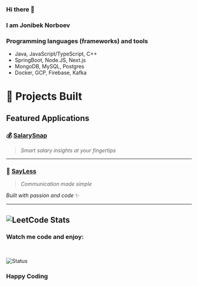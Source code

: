 ### Hi there 👋

### I am Jonibek Norboev

### Programming languages (frameworks) and tools

- Java, JavaScript/TypeScript, C++
- SpringBoot, Node.JS, Next.js
- MongoDB, MySQL, Postgres
- Docker, GCP, Firebase, Kafka

# 🚀 Projects Built

## Featured Applications

### 💰 [SalarySnap](https://www.salarysnap.tech/)
> *Smart salary insights at your fingertips*

---

### 💬 [SayLess](https://say-less.fyi/)
> *Communication made simple*

*Built with passion and code* ✨


--------------------------------------------------------------------------
![LeetCode Stats](https://leetcode.card.workers.dev/nrbvjonibek?theme=dark&font=baloo&extension=null)
--------------------------------------------------------------------------
### Watch me code and enjoy:

<br/>

![Status](https://github-readme-streak-stats.herokuapp.com/?user=jonibekk&theme=tokyonight)
### Happy Coding
